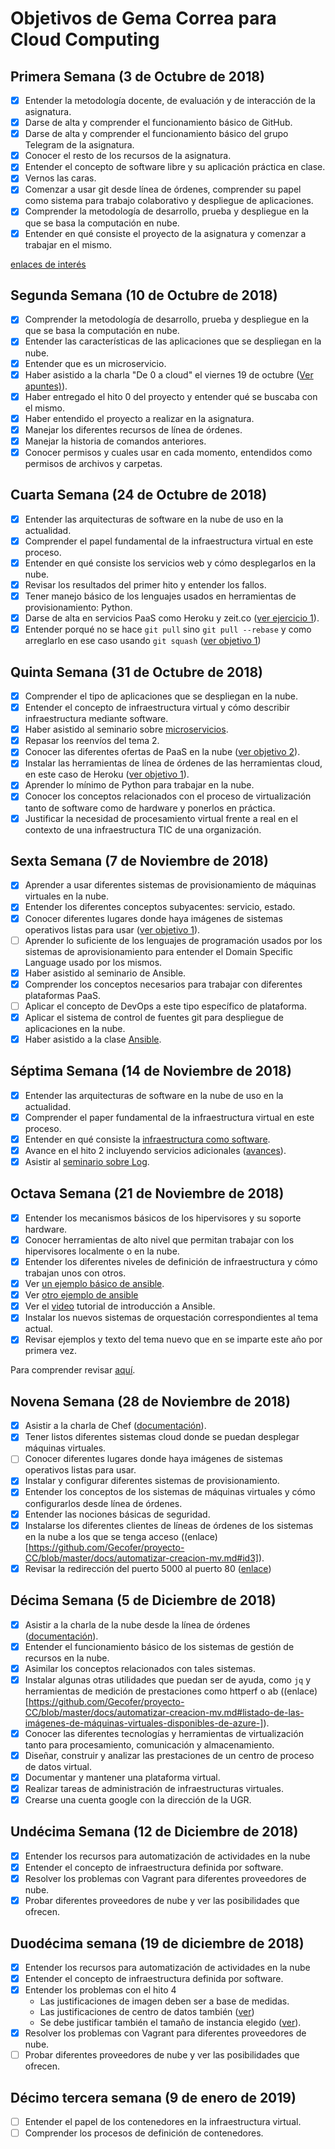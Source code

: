 # Objetivos de Gema Correa para Cloud Computing

## Primera Semana (3 de Octubre de 2018)

- [x] Entender la metodología docente, de evaluación y de interacción de la asignatura.
- [x] Darse de alta y comprender el funcionamiento básico de GitHub.
- [x] Darse de alta y comprender el funcionamiento básico del grupo Telegram de la asignatura.  
- [x] Conocer el resto de los recursos de la asignatura.
- [x] Entender el concepto de software libre y su aplicación práctica en clase.
- [x] Vernos las caras.
- [x] Comenzar a usar git desde línea de órdenes, comprender su papel como sistema para trabajo colaborativo y despliegue de aplicaciones.
- [x] Comprender la metodología de desarrollo, prueba y despliegue en la que se basa la computación en nube.
- [x] Entender en qué consiste el proyecto de la asignatura y comenzar a trabajar en el mismo.

[enlaces de interés](https://github.com/Gecofer/ejercicios-CC/blob/master/hito0/objetivos0.md)

## Segunda Semana (10 de Octubre de 2018)

- [x] Comprender la metodología de desarrollo, prueba y despliegue en la que se basa la computación en nube.
- [x] Entender las características de las aplicaciones que se despliegan en la nube.
- [x] Entender que es un microservicio.
- [x] Haber asistido a la charla "De 0 a cloud" el viernes 19 de octubre ([Ver apuntes)](https://github.com/Gecofer/ejercicios-CC/blob/master/hito1/Charla0aCloud.pdf)).
- [x] Haber entregado el hito 0 del proyecto y entender qué se buscaba con el mismo.
- [x] Haber entendido el proyecto a realizar en la asignatura.
- [x] Manejar los diferentes recursos de línea de órdenes.
- [x] Manejar la historia de comandos anteriores.
- [x] Conocer permisos y cuales usar en cada momento, entendidos como permisos de archivos y carpetas.

## Cuarta Semana (24 de Octubre de 2018)

- [x] Entender las arquitecturas de software en la nube de uso en la actualidad.
- [x] Comprender el papel fundamental de la infraestructura virtual en este proceso.
- [x] Entender en qué consiste los servicios web y cómo desplegarlos en la nube.
- [x] Revisar los resultados del primer hito y entender los fallos.
- [x] Tener manejo básico de los lenguajes usados en herramientas de provisionamiento: Python.
- [x] Darse de alta en servicios PaaS como Heroku y zeit.co ([ver ejercicio 1](https://github.com/Gecofer/ejercicios-CC/blob/master/hito2/objetivosCuartaSemana.md)).
- [x] Entender porqué no se hace `git pull` sino `git pull --rebase` y como arreglarlo en ese caso usando `git squash` ([ver objetivo 1](https://github.com/Gecofer/ejercicios-CC/blob/master/hito2/objetivosCuartaSemana.md))

## Quinta Semana (31 de Octubre de 2018)

- [x] Comprender el tipo de aplicaciones que se despliegan en la nube.
- [x] Entender el concepto de infraestructura virtual y cómo describir infraestructura mediante software.
- [x] Haber asistido al seminario sobre [microservicios](https://github.com/Gecofer/ejercicios-CC/blob/master/hito2/charlas/microservicios.md).
- [x] Repasar los reenvíos del tema 2.
- [x] Conocer las diferentes ofertas de PaaS en la nube ([ver objetivo 2](https://github.com/Gecofer/ejercicios-CC/blob/master/hito2/objetivosQuintaSemana.md)).
- [x] Instalar las herramientas de línea de órdenes de las herramientas cloud, en este caso de Heroku ([ver objetivo 1](https://github.com/Gecofer/ejercicios-CC/blob/master/hito2/objetivosQuintaSemana.md)).
- [x] Aprender lo mínimo de Python para trabajar en la nube.
- [x] Conocer los conceptos relacionados con el proceso de virtualización tanto de software como de hardware y ponerlos en práctica.
- [x] Justificar la necesidad de procesamiento virtual frente a real en el contexto de una infraestructura TIC de una organización.

## Sexta Semana (7 de Noviembre de 2018)

- [x] Aprender a usar diferentes sistemas de provisionamiento de máquinas virtuales en la nube.
- [x] Entender los diferentes conceptos subyacentes: servicio, estado.
- [x] Conocer diferentes lugares donde haya imágenes de sistemas operativos listas para usar ([ver objetivo 1](https://github.com/Gecofer/ejercicios-CC/blob/master/hito2/objetivosSextaSemana.md)).
- [ ] Aprender lo suficiente de los lenguajes de programación usados por los sistemas de aprovisionamiento para entender el Domain Specific Language usado por los mismos.
- [x] Haber asistido al seminario de Ansible.
- [x] Comprender los conceptos necesarios para trabajar con diferentes plataformas PaaS.
- [ ] Aplicar el concepto de DevOps a este tipo específico de plataforma.
- [x] Aplicar el sistema de control de fuentes git para despliegue de aplicaciones en la nube.
- [x] Haber asistido a la clase [Ansible](https://github.com/Gecofer/ejercicios-CC/blob/master/hito2/charlas/ansible.md).

## Séptima Semana (14 de Noviembre de 2018)

- [x] Entender las arquitecturas de software en la nube de uso en la actualidad.
- [x] Comprender el paper fundamental de la infraestructura virtual en este proceso.
- [x] Entender en qué consiste la [infraestructura como software](https://jj.github.io/CC/documentos/temas/Provision).
- [x] Avance en el hito 2 incluyendo servicios adicionales ([avances](https://github.com/Gecofer/proyecto-CC/blob/master/docs/avance_proyecto.md)).
- [x] Asistir al [seminario sobre Log](https://github.com/Gecofer/ejercicios-CC/tree/master/hito3/Charla%20logs).

## Octava Semana (21 de Noviembre de 2018)

- [x] Entender los mecanismos básicos de los hipervisores y su soporte hardware.
- [x] Conocer herramientas de alto nivel que permitan trabajar con los hipervisores localmente o en la nube.
- [x] Entender los diferentes niveles de definición de infraestructura y cómo trabajan unos con otros.
- [x] Ver [un ejemplo básico de ansible](https://github.com/JJ/devops-days/blob/master/stuff/git.playbook.yml).
- [x] Ver [otro ejemplo de ansible](https://github.com/JJ/platzi-docker-vm/blob/master/provision/playbook.yml)
- [x] Ver el [video](https://www.youtube.com/watch?v=gFd9aj78_SM) tutorial de introducción a Ansible.
- [x] Instalar los nuevos sistemas de orquestación correspondientes al tema actual.
- [x] Revisar ejemplos y texto del tema nuevo que en se imparte este año por primera vez.

Para comprender revisar [aquí](https://github.com/Gecofer/proyecto-CC/tree/master/provision).

## Novena Semana (28 de Noviembre de 2018)

- [x] Asistir a la charla de Chef ([documentación](https://github.com/Gecofer/ejercicios-CC/tree/master/hito4/Seminarios/Chef)).
- [x] Tener listos diferentes sistemas cloud donde se puedan desplegar máquinas virtuales.
- [ ] Conocer diferentes lugares donde haya imágenes de sistemas operativos listas para usar.
- [x] Instalar y configurar diferentes sistemas de provisionamiento.
- [x] Entender los conceptos de los sistemas de máquinas virtuales y cómo configurarlos desde línea de órdenes.
- [x] Entender las nociones básicas de seguridad.
- [x] Instalarse los diferentes clientes de líneas de órdenes de los sistemas en la nube a los que se tenga acceso ((enlace)[https://github.com/Gecofer/proyecto-CC/blob/master/docs/automatizar-creacion-mv.md#id3]).
- [x] Revisar la redirección del puerto 5000 al puerto 80 ([enlace](https://github.com/Gecofer/ejercicios-CC/blob/master/hito4/objetivosHito4.md))

## Décima Semana (5 de Diciembre de 2018)

- [x] Asistir a la charla de la nube desde la línea de órdenes ([documentación](https://github.com/Gecofer/ejercicios-CC/tree/master/hito4/Seminarios/Nube%20desde%20linea%20de%20ordenes)).
- [x] Entender el funcionamiento básico de los sistemas de gestión de recursos en la nube.
- [x] Asimilar los conceptos relacionados con tales sistemas.
- [x] Instalar algunas otras utilidades que puedan ser de ayuda, como `jq` y herramientas de medición de prestaciones como httperf o ab ((enlace)[https://github.com/Gecofer/proyecto-CC/blob/master/docs/automatizar-creacion-mv.md#listado-de-las-imágenes-de-máquinas-virtuales-disponibles-de-azure-]). 
- [x] Conocer las diferentes tecnologías y herramientas de virtualización tanto para procesamiento, comunicación y almacenamiento.
- [x] Diseñar, construir y analizar las prestaciones de un centro de proceso de datos virtual.
- [x] Documentar y mantener una plataforma virtual.
- [x] Realizar tareas de administración de infraestructuras virtuales.
- [x] Crearse una cuenta google con la dirección de la UGR.

## Undécima Semana (12 de Diciembre de 2018)

- [x] Entender los recursos para automatización de actividades en la nube
- [x] Entender el concepto de infraestructura definida por software.
- [x] Resolver los problemas con Vagrant para diferentes proveedores de nube.
- [x] Probar diferentes proveedores de nube y ver las posibilidades que ofrecen.

## Duodécima semana (19 de diciembre de 2018)

- [x] Entender los recursos para automatización de actividades en la nube
- [x] Entender el concepto de infraestructura definida por software.
- [x] Entender los problemas con el hito 4
    - Las justificaciones de imagen deben ser a base de medidas.
    - Las justificaciones de centro de datos también ([ver](https://github.com/Gecofer/proyecto-CC/blob/master/docs/eleccion-mv-centro-datos.md#id13))
    - Se debe justificar también el tamaño de instancia elegido ([ver](https://github.com/Gecofer/proyecto-CC/blob/master/docs/eleccion-mv-centro-datos.md#id11)).
- [x] Resolver los problemas con Vagrant para diferentes proveedores de nube.
- [  ] Probar diferentes proveedores de nube y ver las posibilidades que ofrecen.

## Décimo tercera semana (9 de enero de 2019)

- [  ] Entender el papel de los contenedores en la infraestructura virtual.
- [  ] Comprender los procesos de definición de contenedores.
